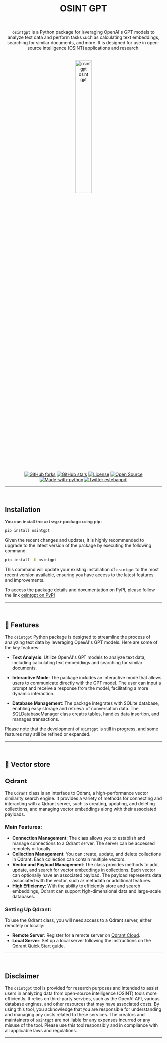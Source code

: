 <div align="center">

# **OSINT GPT**

<br />

`osintgpt` is a Python package for leveraging OpenAI's GPT models to analyze text data and perform tasks such as calculating text embeddings, searching for similar documents, and more. It is designed for use in open-source intelligence (OSINT) applications and research.

<br />

<img src="https://raw.githubusercontent.com/estebanpdl/osintgpt/main/images/osintgpt.png" alt="osintgpt osint gpt" width="33%" height="33%" />

<br />
<br />

[![GitHub forks](https://img.shields.io/github/forks/estebanpdl/osintgpt.svg?style=social&label=Fork&maxAge=2592000)](https://GitHub.com/estebanpdl/osintgpt/network/)
[![GitHub stars](https://img.shields.io/github/stars/estebanpdl/osintgpt?style=social)](https://github.com/estebanpdl/osintgpt/stargazers)
[![License](https://img.shields.io/badge/License-Apache%202.0-blue.svg)](https://github.com/estebanpdl/osintgpt/blob/main/LICENCE)
[![Open Source](https://badges.frapsoft.com/os/v1/open-source.svg?v=103)](https://twitter.com/estebanpdl)
[![Made-with-python](https://img.shields.io/badge/Made%20with-Python-1f425f.svg)](https://www.python.org/)
[![Twitter estebanpdl](https://badgen.net/badge/icon/twitter?icon=twitter&label)](https://twitter.com/estebanpdl)

</div>

<hr />
<br />

## **Installation**

You can install the `osintgpt` package using pip:

```bash
pip install osintgpt
```

Given the recent changes and updates, it is highly recommended to upgrade to the latest version of the package by executing the following command

```bash
pip install -U osintgpt
```

This command will update your existing installation of `osintgpt` to the most recent version available, ensuring you have access to the latest features and improvements.

To access the package details and documentation on PyPI, please follow the link [osintgpt on PyPI](https://pypi.org/project/osintgpt/)


<hr />
<br />

## 🚀 **Features**

The `osintgpt` Python package is designed to streamline the process of analyzing text data by leveraging OpenAI's GPT models. Here are some of the key features:

- **Text Analysis**: Utilize OpenAI's GPT models to analyze text data, including calculating text embeddings and searching for similar documents.

- **Interactive Mode**: The package includes an interactive mode that allows users to communicate directly with the GPT model. The user can input a prompt and receive a response from the model, facilitating a more dynamic interaction.

- **Database Management**: The package integrates with SQLite database, enabling easy storage and retrieval of conversation data. The SQLDatabaseManager class creates tables, handles data insertion, and manages transactions.

Please note that the development of `osintgpt` is still in progress, and some features may still be refined or expanded.

<hr />
<br />


## 💾 **Vector store**

<h2>Qdrant</h2>

The `Qdrant` class is an interface to Qdrant, a high-performance vector similarity search engine. It provides a variety of methods for connecting and interacting with a Qdrant server, such as creating, updating, and deleting collections, and managing vector embeddings along with their associated payloads.

<h3>Main Features:</h3>

- **Connection Management**: The class allows you to establish and manage connections to a Qdrant server. The server can be accessed remotely or locally.
- **Collection Management**: You can create, update, and delete collections in Qdrant. Each collection can contain multiple vectors.
- **Vector and Payload Management**: The class provides methods to add, update, and search for vector embeddings in collections. Each vector can optionally have an associated payload. The payload represents data associated with the vector, such as metadata or additional features.
- **High Efficiency**: With the ability to efficiently store and search embeddings, Qdrant can support high-dimensional data and large-scale databases.

<h3>Setting Up Qdrant:</h3>

To use the Qdrant class, you will need access to a Qdrant server, either remotely or locally:

- **Remote Server**: Register for a remote server on [Qdrant Cloud](https://cloud.qdrant.io/).
- **Local Server**: Set up a local server following the instructions on the [Qdrant Quick Start guide](https://qdrant.tech/documentation/quick_start/).


<hr />
<br />


## **Disclaimer**

The `osintgpt` tool is provided for research purposes and intended to assist users in analyzing data from open-source intelligence (OSINT) tools more efficiently. It relies on third-party services, such as the OpenAI API, various database engines, and other resources that may have associated costs. By using this tool, you acknowledge that you are responsible for understanding and managing any costs related to these services. The creators and maintainers of `osintgpt` are not liable for any expenses incurred or any misuse of the tool. Please use this tool responsibly and in compliance with all applicable laws and regulations.

<hr />
<br />
